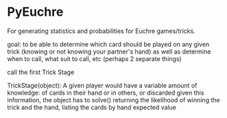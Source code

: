 # PyEuchre
For generating statistics and probabilities for Euchre games/tricks.




goal: to be able to determine which card should be played on any given trick (knowing or not knowing your partner's hand) as well as determine when to call, what suit to call, etc (perhaps 2 separate things)

call the first Trick Stage

TrickStage(object):
A given player would have a variable amount of knowledge: of cards in their hand or in others, or discarded
given this information, the object has to solve() returning the likelihood of winning the trick and the hand, listing the cards by hand expected value
